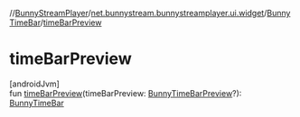 //[BunnyStreamPlayer](../../../index.md)/[net.bunnystream.bunnystreamplayer.ui.widget](../index.md)/[BunnyTimeBar](index.md)/[timeBarPreview](time-bar-preview.md)

# timeBarPreview

[androidJvm]\
fun [timeBarPreview](time-bar-preview.md)(timeBarPreview: [BunnyTimeBarPreview](../-bunny-time-bar-preview/index.md)?): [BunnyTimeBar](index.md)
